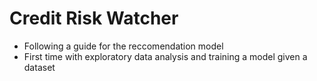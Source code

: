 # Credit Risk Watcher

- Following a guide for the reccomendation model
- First time with exploratory data analysis and training a model given a dataset
